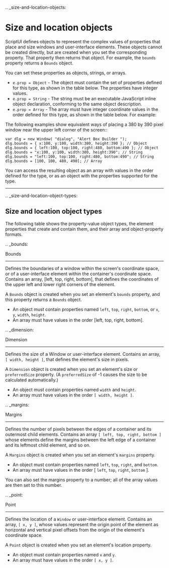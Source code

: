 .. _size-and-location-objects:

Size and location objects
=========================
ScriptUI defines objects to represent the complex values of properties that place and size windows and
user-interface elements. These objects cannot be created directly, but are created when you set the
corresponding property. That property then returns that object. For example, the ``bounds`` property returns
a ``Bounds`` object.

You can set these properties as objects, strings, or arrays.

- ``e.prop = Object`` - The object must contain the set of properties defined for this type, as shown in
  the table below. The properties have integer values.
- ``e.prop = String`` - The string must be an executable JavaScript inline object declaration,
  conforming to the same object description.
- ``e.prop = Array`` - The array must have integer coordinate values in the order defined for this type,
  as shown in the table below. For example:

The following examples show equivalent ways of placing a 380 by 390 pixel window near the upper left
corner of the screen::

    var dlg = new Window( "dialog", "Alert Box Builder ");
    dlg.bounds = { x:100, y:100, width:380, height:390 }; // Object
    dlg.bounds = { left:100, top:100, right:480, bottom:490 }; // Object
    dlg.bounds = "x:100, y:100, width:380, height:390"; // String
    dlg.bounds = "left:100, top:100, right:480, bottom:490"; // String
    dlg.bounds = [100, 100, 480, 490]; // Array

You can access the resulting object as an array with values in the order defined for the type, or as an object
with the properties supported for the type.

--------------------------------------------------------------------------------

.. _size-and-location-object-types:

Size and location object types
------------------------------
The following table shows the property-value object types, the element properties that create and contain
them, and their array and object-property formats.

.. _bounds:

Bounds
******
Defines the boundaries of a window within the screen's coordinate space, or of a
user-interface element within the container's coordinate space. Contains an array, [left,
top, right, bottom], that defines the coordinates of the upper left and lower right
corners of the element.

A ``Bounds`` object is created when you set an element's ``bounds`` property, and this property
returns a ``Bounds`` object.

- An object must contain properties named ``left``, ``top``, ``right``, ``bottom``,
  or ``x``, ``y``, ``width``, ``height``.
- An array must have values in the order [left, top, right, bottom].

.. _dimension:

Dimension
*********
Defines the size of a Window or user-interface element. Contains an array, ``[ width, height ]``,
that defines the element's size in pixels.

A ``Dimension`` object is created when you set an element's size or ``preferredSize``
property. (A ``preferredSize`` of -1 causes the size to be calculated automatically.)

- An object must contain properties named ``width`` and ``height``.
- An array must have values in the order ``[ width, height ]``.

.. _margins:

Margins
*******
Defines the number of pixels between the edges of a container and its outermost child
elements. Contains an array ``[ left, top, right, bottom ]`` whose elements define the
margins between the left edge of a container and its leftmost child element, and so on.

A ``Margins`` object is created when you set an element's ``margins`` property.

- An object must contain properties named ``left``, ``top``, ``right``, and ``bottom``.
- An array must have values in the order [ ``left``, ``top``, ``right``, ``bottom`` ].

You can also set the margins property to a number; all of the array values are then set to
this number.

.. _point:

Point
*****
Defines the location of a ``Window`` or user-interface element. Contains an array, ``[ x, y ]``,
whose values represent the origin point of the element as horizontal and vertical pixel
offsets from the origin of the element's coordinate space.

A ``Point`` object is created when you set an element's location property.

- An object must contain properties named ``x`` and ``y``.
- An array must have values in the order ``[ x, y ]``.
